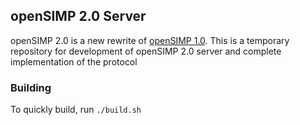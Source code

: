## openSIMP 2.0 Server
openSIMP 2.0 is a new rewrite of [openSIMP 1.0](https://github.com/Spixa/openSIMP). This is a temporary repository for development of openSIMP 2.0 server and complete implementation of the protocol

### Building
To quickly build, run `./build.sh`